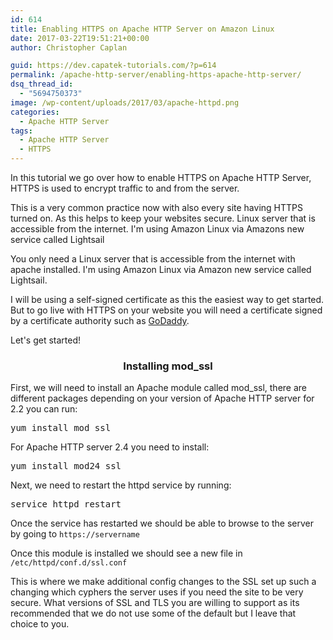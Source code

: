 ```yaml
---
id: 614
title: Enabling HTTPS on Apache HTTP Server on Amazon Linux
date: 2017-03-22T19:51:21+00:00
author: Christopher Caplan

guid: https://dev.capatek-tutorials.com/?p=614
permalink: /apache-http-server/enabling-https-apache-http-server/
dsq_thread_id:
  - "5694750373"
image: /wp-content/uploads/2017/03/apache-httpd.png
categories:
  - Apache HTTP Server
tags:
  - Apache HTTP Server
  - HTTPS
---
```

In this tutorial we go over how to enable HTTPS on Apache HTTP Server, HTTPS is used to encrypt traffic to and from the server.

This is a very common practice now with also every site having HTTPS turned on. As this helps to keep your websites secure. Linux server that is accessible from the internet. I'm using Amazon Linux via Amazons new service called Lightsail

You only need a Linux server that is accessible from the internet with apache installed. I'm using Amazon Linux via Amazon new service called Lightsail.

I will be using a self-signed certificate as this the easiest way to get started. But to go live with HTTPS on your website you will need a certificate signed by a certificate authority such as <a href="https://www.godaddy.com/">GoDaddy</a>.

Let's get started!
<h3 style="text-align: center;">Installing mod_ssl</h3>
First, we will need to install an Apache module called mod_ssl, there are different packages depending on your version of Apache HTTP server for 2.2 you can run:
<pre>yum install mod_ssl</pre>
For Apache HTTP server 2.4 you need to install:
<pre>yum install mod24_ssl</pre>
Next, we need to restart the httpd service by running:
<pre>service httpd restart</pre>
Once the service has restarted we should be able to browse to the server by going to <code>https://servername</code>

Once this module is installed we should see a new file in <code>/etc/httpd/conf.d/ssl.conf</code>

This is where we make additional config changes to the SSL set up such a changing which cyphers the server uses if you need the site to be very secure. What versions of SSL and TLS you are willing to support as its recommended that we do not use some of the default but I leave that choice to you.

&nbsp;
